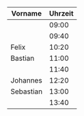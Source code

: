 | Vorname | Uhrzeit |
|---------|---------|
|         | 09:00   |
|         | 09:40   |
| Felix        | 10:20   |
| Bastian        | 11:00   |
|         | 11:40   |
| Johannes        | 12:20   |
| Sebastian        | 13:00   |
|         | 13:40   |
